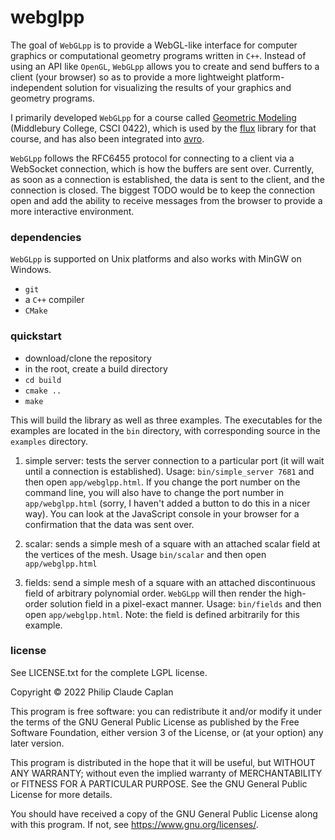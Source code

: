 # webglpp

The goal of `WebGLpp` is to provide a WebGL-like interface for computer graphics or computational geometry programs written in `C++`. Instead of using an API like `OpenGL`, `WebGLpp` allows you to create and send buffers to a client (your browser) so as to provide a more lightweight platform-independent solution for visualizing the results of your graphics and geometry programs.

I primarily developed `WebGLpp` for a course called [Geometric Modeling](https://csci422-s22.gitlab.io/home/calendar.html) (Middlebury College, CSCI 0422), which is used by the [flux](https://gitlab.com/csci422-s22/flux-base) library for that course, and has also been integrated into [avro](https://gitlab.com/philipclaude/avro).

`WebGLpp` follows the RFC6455 protocol for connecting to a client via a WebSocket connection, which is how the buffers are sent over. Currently, as soon as a connection is established, the data is sent to the client, and the connection is closed. The biggest TODO would be to keep the connection open and add the ability to receive messages from the browser to provide a more interactive environment.

### dependencies

`WebGLpp` is supported on Unix platforms and also works with MinGW on Windows.

- `git`
- a `C++` compiler
- `CMake`

### quickstart

- download/clone the repository
- in the root, create a build directory
- `cd build`
- `cmake ..`
- `make`

This will build the library as well as three examples. The executables for the examples are located in the `bin` directory, with corresponding source in the `examples` directory.

1. simple server: tests the server connection to a particular port (it will wait until a connection is established). Usage: `bin/simple_server 7681` and then open `app/webglpp.html`. If you change the port number on the command line, you will also have to change the port number in `app/webglpp.html` (sorry, I haven't added a button to do this in a nicer way). You can look at the JavaScript console in your browser for a confirmation that the data was sent over.

2. scalar: sends a simple mesh of a square with an attached scalar field at the vertices of the mesh. Usage `bin/scalar` and then open `app/webglpp.html`

3. fields: send a simple mesh of a square with an attached discontinuous field of arbitrary polynomial order. `WebGLpp` will then render the high-order solution field in a pixel-exact manner. Usage: `bin/fields` and then open `app/webglpp.html`. Note: the field is defined arbitrarily for this example.


### license

See LICENSE.txt for the complete LGPL license.

Copyright © 2022 Philip Claude Caplan

This program is free software: you can redistribute it and/or modify it under the terms of the GNU General Public License as published by the Free Software Foundation, either version 3 of the License, or (at your option) any later version.

This program is distributed in the hope that it will be useful, but WITHOUT ANY WARRANTY; without even the implied warranty of MERCHANTABILITY or FITNESS FOR A PARTICULAR PURPOSE. See the GNU General Public License for more details.

You should have received a copy of the GNU General Public License along with this program. If not, see <https://www.gnu.org/licenses/>.
